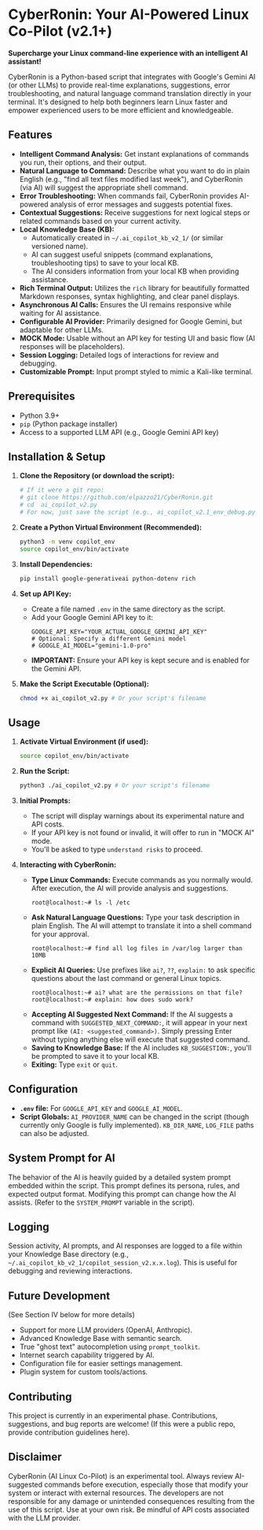 # CyberRonin: Your AI-Powered Linux Co-Pilot (v2.1+)

**Supercharge your Linux command-line experience with an intelligent AI assistant!**

CyberRonin is a Python-based script that integrates with Google's Gemini AI (or other LLMs) to provide real-time explanations, suggestions, error troubleshooting, and natural language command translation directly in your terminal. It's designed to help both beginners learn Linux faster and empower experienced users to be more efficient and knowledgeable.

## Features

*   **Intelligent Command Analysis:** Get instant explanations of commands you run, their options, and their output.
*   **Natural Language to Command:** Describe what you want to do in plain English (e.g., "find all text files modified last week"), and CyberRonin (via AI) will suggest the appropriate shell command.
*   **Error Troubleshooting:** When commands fail, CyberRonin provides AI-powered analysis of error messages and suggests potential fixes.
*   **Contextual Suggestions:** Receive suggestions for next logical steps or related commands based on your current activity.
*   **Local Knowledge Base (KB):**
    *   Automatically created in `~/.ai_copilot_kb_v2_1/` (or similar versioned name).
    *   AI can suggest useful snippets (command explanations, troubleshooting tips) to save to your local KB.
    *   The AI considers information from your local KB when providing assistance.
*   **Rich Terminal Output:** Utilizes the `rich` library for beautifully formatted Markdown responses, syntax highlighting, and clear panel displays.
*   **Asynchronous AI Calls:** Ensures the UI remains responsive while waiting for AI assistance.
*   **Configurable AI Provider:** Primarily designed for Google Gemini, but adaptable for other LLMs.
*   **MOCK Mode:** Usable without an API key for testing UI and basic flow (AI responses will be placeholders).
*   **Session Logging:** Detailed logs of interactions for review and debugging.
*   **Customizable Prompt:** Input prompt styled to mimic a Kali-like terminal.

## Prerequisites

*   Python 3.9+
*   `pip` (Python package installer)
*   Access to a supported LLM API (e.g., Google Gemini API key)

## Installation & Setup

1.  **Clone the Repository (or download the script):**
    ```bash
    # If it were a git repo:
    # git clone https://github.com/elpazzo21/CyberRonin.git
    # cd  ai_copilot_v2.py
    # For now, just save the script (e.g., ai_copilot_v2.1_env_debug.py) to a directory.
    ```

2.  **Create a Python Virtual Environment (Recommended):**
    ```bash
    python3 -m venv copilot_env
    source copilot_env/bin/activate
    ```

3.  **Install Dependencies:**
    ```bash
    pip install google-generativeai python-dotenv rich
    ```

4.  **Set up API Key:**
    *   Create a file named `.env` in the same directory as the script.
    *   Add your Google Gemini API key to it:
        ```env
        GOOGLE_API_KEY="YOUR_ACTUAL_GOOGLE_GEMINI_API_KEY"
        # Optional: Specify a different Gemini model
        # GOOGLE_AI_MODEL="gemini-1.0-pro"
        ```
    *   **IMPORTANT:** Ensure your API key is kept secure and is enabled for the Gemini API.

5.  **Make the Script Executable (Optional):**
    ```bash
    chmod +x ai_copilot_v2.py # Or your script's filename
    ```

## Usage

1.  **Activate Virtual Environment (if used):**
    ```bash
    source copilot_env/bin/activate
    ```

2.  **Run the Script:**
    ```bash
    python3 ./ai_copilot_v2.py # Or your script's filename
    ```

3.  **Initial Prompts:**
    *   The script will display warnings about its experimental nature and API costs.
    *   If your API key is not found or invalid, it will offer to run in "MOCK AI" mode.
    *   You'll be asked to type `understand risks` to proceed.

4.  **Interacting with CyberRonin:**
    *   **Type Linux Commands:** Execute commands as you normally would. After execution, the AI will provide analysis and suggestions.
        ```
        root@localhost:~# ls -l /etc
        ```
    *   **Ask Natural Language Questions:** Type your task description in plain English. The AI will attempt to translate it into a shell command for your approval.
        ```
        root@localhost:~# find all log files in /var/log larger than 10MB
        ```
    *   **Explicit AI Queries:** Use prefixes like `ai?`, `??`, `explain:` to ask specific questions about the last command or general Linux topics.
        ```
        root@localhost:~# ai? what are the permissions on that file?
        root@localhost:~# explain: how does sudo work?
        ```
    *   **Accepting AI Suggested Next Command:** If the AI suggests a command with `SUGGESTED_NEXT_COMMAND:`, it will appear in your next prompt like `(AI: <suggested_command>)`. Simply pressing Enter without typing anything else will execute that suggested command.
    *   **Saving to Knowledge Base:** If the AI includes `KB_SUGGESTION:`, you'll be prompted to save it to your local KB.
    *   **Exiting:** Type `exit` or `quit`.

## Configuration

*   **`.env` file:** For `GOOGLE_API_KEY` and `GOOGLE_AI_MODEL`.
*   **Script Globals:** `AI_PROVIDER_NAME` can be changed in the script (though currently only Google is fully implemented). `KB_DIR_NAME`, `LOG_FILE` paths can also be adjusted.

## System Prompt for AI

The behavior of the AI is heavily guided by a detailed system prompt embedded within the script. This prompt defines its persona, rules, and expected output format. Modifying this prompt can change how the AI assists. (Refer to the `SYSTEM_PROMPT` variable in the script).

## Logging

Session activity, AI prompts, and AI responses are logged to a file within your Knowledge Base directory (e.g., `~/.ai_copilot_kb_v2_1/copilot_session_v2.x.x.log`). This is useful for debugging and reviewing interactions.

## Future Development

(See Section IV below for more details)
*   Support for more LLM providers (OpenAI, Anthropic).
*   Advanced Knowledge Base with semantic search.
*   True "ghost text" autocompletion using `prompt_toolkit`.
*   Internet search capability triggered by AI.
*   Configuration file for easier settings management.
*   Plugin system for custom tools/actions.

## Contributing

This project is currently in an experimental phase. Contributions, suggestions, and bug reports are welcome! (If this were a public repo, provide contribution guidelines here).

## Disclaimer

CyberRonin (AI Linux Co-Pilot) is an experimental tool. Always review AI-suggested commands before execution, especially those that modify your system or interact with external resources. The developers are not responsible for any damage or unintended consequences resulting from the use of this script. Use at your own risk. Be mindful of API costs associated with the LLM provider.
